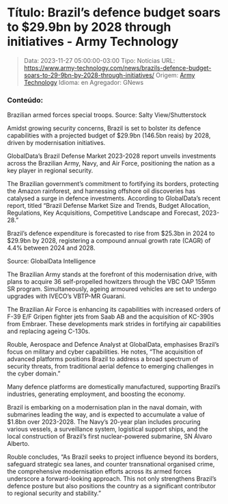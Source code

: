 # Título: Brazil’s defence budget soars to $29.9bn by 2028 through initiatives - Army Technology

>Data: 2023-11-27 05:00:00-03:00
>Tipo: Notícias
>URL: https://www.army-technology.com/news/brazils-defence-budget-soars-to-29-9bn-by-2028-through-initiatives/
>Origem: [Army Technology](https://www.army-technology.com)
>Idioma: en
>Agregador: GNews

### Conteúdo:

Brazilian armed forces special troops. Source: Salty View/Shutterstock

Amidst growing security concerns, Brazil is set to bolster its defence capabilities with a projected budget of $29.9bn (146.5bn reais) by 2028, driven by modernisation initiatives.

GlobalData’s Brazil Defense Market 2023-2028 report unveils investments across the Brazilian Army, Navy, and Air Force, positioning the nation as a key player in regional security.

The Brazilian government’s commitment to fortifying its borders, protecting the Amazon rainforest, and harnessing offshore oil discoveries has catalysed a surge in defence investments. According to GlobalData’s recent report, titled “Brazil Defense Market Size and Trends, Budget Allocation, Regulations, Key Acquisitions, Competitive Landscape and Forecast, 2023-28.”

Brazil’s defence expenditure is forecasted to rise from $25.3bn in 2024 to $29.9bn by 2028, registering a compound annual growth rate (CAGR) of 4.4% between 2024 and 2028.

Source: GlobalData Intelligence

The Brazilian Army stands at the forefront of this modernisation drive, with plans to acquire 36 self-propelled howitzers through the VBC OAP 155mm SR program. Simultaneously, ageing armoured vehicles are set to undergo upgrades with IVECO’s VBTP-MR Guarani.

The Brazilian Air Force is enhancing its capabilities with increased orders of F-39 E/F Gripen fighter jets from Saab AB and the acquisition of KC-390s from Embraer. These developments mark strides in fortifying air capabilities and replacing ageing C-130s.

Rouble, Aerospace and Defence Analyst at GlobalData, emphasises Brazil’s focus on military and cyber capabilities. He notes, “The acquisition of advanced platforms positions Brazil to address a broad spectrum of security threats, from traditional aerial defence to emerging challenges in the cyber domain.”

Many defence platforms are domestically manufactured, supporting Brazil’s industries, generating employment, and boosting the economy.

Brazil is embarking on a modernisation plan in the naval domain, with submarines leading the way, and is expected to accumulate a value of $1.8bn over 2023-2028. The Navy’s 20-year plan includes procuring various vessels, a surveillance system, logistical support ships, and the local construction of Brazil’s first nuclear-powered submarine, SN Álvaro Alberto.

Rouble concludes, “As Brazil seeks to project influence beyond its borders, safeguard strategic sea lanes, and counter transnational organised crime, the comprehensive modernisation efforts across its armed forces underscore a forward-looking approach. This not only strengthens Brazil’s defence posture but also positions the country as a significant contributor to regional security and stability.”

